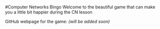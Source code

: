#Computer Networks Bingo
Welcome to the beautiful game that can make you a little bit happier during the CN lesson

GitHub webpage for the game: *(will be added soon)*

